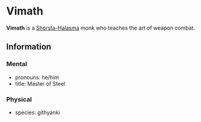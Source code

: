 # Vimath

**Vimath** is a [Shorsta-Halasma](../shorsta-halasma.md) monk who teaches the art of weapon combat.

## Information

### Mental

- pronouns: he/him
- title: Master of Steel

### Physical

- species: githyanki

